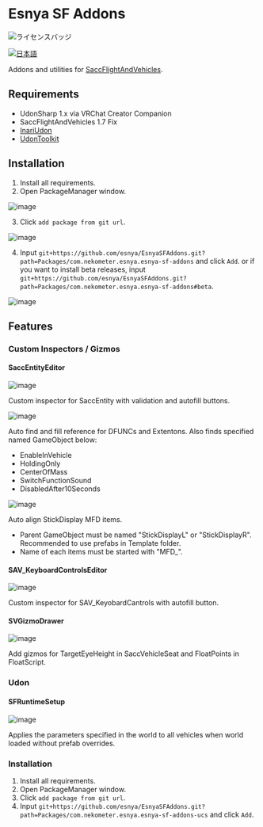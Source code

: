 # Esnya SF Addons

![ライセンスバッジ](https://img.shields.io/badge/ライセンス-MIT-007EC6)

[![日本語](https://img.shields.io/badge/言語-日本語-4caf50?style=flat-square&logo=example&logoColor=white)](README_JP.md)

Addons and utilities for [SaccFlightAndVehicles](https://github.com/Sacchan-VRC/SaccFlightAndVehicles).

## Requirements
- UdonSharp 1.x via VRChat Creator Companion
- SaccFlightAndVehicles 1.7 Fix
- [InariUdon](https://github.com/esnya/InariUdon/)
- [UdonToolkit](https://github.com/orels1/UdonToolkit)

## Installation
1. Install all requirements.
2. Open PackageManager window.

![image](https://user-images.githubusercontent.com/2088693/217635380-a175d873-bf18-412e-bc74-2c7df1fe9b17.png)

3. Click `add package from git url`.

![image](https://user-images.githubusercontent.com/2088693/217635570-44827dc0-cb20-4e4d-a4d3-7ef1e1041d6f.png)

4. Input `git+https://github.com/esnya/EsnyaSFAddons.git?path=Packages/com.nekometer.esnya.esnya-sf-addons` and click `Add`. or if you want to install beta releases, input `git+https://github.com/esnya/EsnyaSFAddons.git?path=Packages/com.nekometer.esnya.esnya-sf-addons#beta`.

![image](https://user-images.githubusercontent.com/2088693/217635892-7a612e44-f09f-452c-9741-d981542fc412.png)

## Features
### Custom Inspectors / Gizmos
#### SaccEntityEditor
![image](https://user-images.githubusercontent.com/2088693/148947722-70cbda93-6721-4722-b0c7-527bd5a32c38.png)

Custom inspector for SaccEntity with validation and autofill buttons.

![image](https://user-images.githubusercontent.com/2088693/148947839-bf8f137f-38dd-4faf-8d96-b9fffd6b6c99.png)

Auto find and fill reference for DFUNCs and Extentons. Also finds specified named GameObject below:
- EnableInVehicle
- HoldingOnly
- CenterOfMass
- SwitchFunctionSound
- DisabledAfter10Seconds

![image](https://user-images.githubusercontent.com/2088693/148948264-03c1996c-7864-45a8-bc33-305bf76e154e.png)

Auto align StickDisplay MFD items.
- Parent GameObject must be named "StickDisplayL" or "StickDisplayR". Recommended to use prefabs in Template folder.
- Name of each items must be started with "MFD_".

#### SAV_KeyboardControlsEditor
![image](https://user-images.githubusercontent.com/2088693/142752033-5c491832-0b28-4bf2-9317-dae26314fe8e.png)

Custom inspector for SAV_KeyobardCantrols with autofill button.

#### SVGizmoDrawer
![image](https://user-images.githubusercontent.com/2088693/142752067-16101550-75a2-4800-bca4-51fd82704d39.png)

Add gizmos for TargetEyeHeight in SaccVehicleSeat and FloatPoints in FloatScript.

### Udon
#### SFRuntimeSetup
![image](https://user-images.githubusercontent.com/2088693/142752139-16044ef1-ca37-40ce-b437-f3d3f4cec1c8.png)

Applies the parameters specified in the world to all vehicles when world loaded without prefab overrides.

### Installation
1. Install all requirements.
2. Open PackageManager window.
3. Click `add package from git url`.
4. Input `git+https://github.com/esnya/EsnyaSFAddons.git?path=Packages/com.nekometer.esnya.esnya-sf-addons-ucs` and click `Add`.

